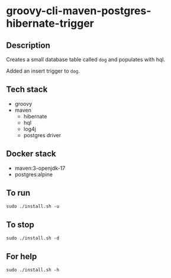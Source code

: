# groovy-cli-maven-postgres-hibernate-trigger

## Description
Creates a small database table
called `dog` and populates with hql.

Added an insert trigger to `dog`.

## Tech stack
- groovy
- maven
  - hibernate
  - hql
  - log4j
  - postgres driver

## Docker stack
- maven:3-openjdk-17
- postgres:alpine

## To run
`sudo ./install.sh -u`

## To stop
`sudo ./install.sh -d`

## For help
`sudo ./install.sh -h`
